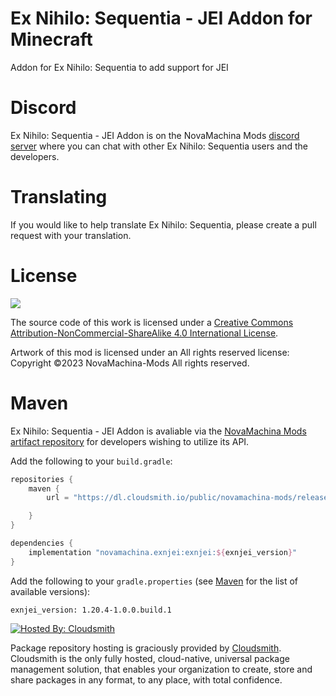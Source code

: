 [//]: # (![CurseForge Downloads]&#40;https://img.shields.io/curseforge/dt/923669?style=for-the-badge&logo=curseforge&#41;)

[//]: # (![CurseForge Version]&#40;https://img.shields.io/curseforge/v/923669?style=for-the-badge&logo=curseforge&#41;)

[//]: # (![Modrinth Downloads]&#40;https://img.shields.io/modrinth/dt/engHtMVe?style=for-the-badge&logo=modrinth&#41;)

[//]: # (![Modrinth Version]&#40;https://img.shields.io/modrinth/v/engHtMVe?style=for-the-badge&logo=modrinth&#41;)

# Ex Nihilo: Sequentia - JEI Addon for Minecraft

Addon for Ex Nihilo: Sequentia to add support for JEI

# Discord

Ex Nihilo: Sequentia - JEI Addon is on the NovaMachina Mods [discord server](https://discord.gg/CJyAkuw) where you can chat with other Ex Nihilo: Sequentia users and the developers.

# Translating

If you would like to help translate Ex Nihilo: Sequentia, please create a pull request with your translation.

# License

[![](https://i.creativecommons.org/l/by-nc-sa/4.0/88x31.png)](http://creativecommons.org/licenses/by-nc-sa/4.0/)

The source code of this work is licensed under a [Creative Commons Attribution-NonCommercial-ShareAlike 4.0 International License](http://creativecommons.org/licenses/by-nc-sa/4.0/).

Artwork of this mod is licensed under an All rights reserved license: Copyright &copy;2023 NovaMachina-Mods All rights reserved.

# Maven

Ex Nihilo: Sequentia - JEI Addon is avaliable via the [NovaMachina Mods artifact repository](https://cloudsmith.io/~novamachina-mods/repos/ex-nihilo-sequentia/packages/) for developers wishing to utilize its API.

Add the following to your `build.gradle`:

```groovy
repositories {
    maven {
        url = "https://dl.cloudsmith.io/public/novamachina-mods/releases/maven/"

    }
}

dependencies {
    implementation "novamachina.exnjei:exnjei:${exnjei_version}"
}
```

Add the following to your `gradle.properties` (see [Maven](https://cloudsmith.io/~novamachina-mods/repos/ex-nihilo-sequentia/packages/) for the list of available versions):

```properties
exnjei_version: 1.20.4-1.0.0.build.1
```

[![Hosted By: Cloudsmith](https://img.shields.io/badge/OSS%20hosting%20by-cloudsmith-blue?logo=cloudsmith&style=for-the-badge)](https://cloudsmith.com)

Package repository hosting is graciously provided by  [Cloudsmith](https://cloudsmith.com).
Cloudsmith is the only fully hosted, cloud-native, universal package management solution, that
enables your organization to create, store and share packages in any format, to any place, with total
confidence.
